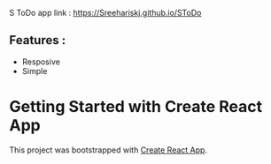 
S ToDo app link : https://Sreehariskj.github.io/SToDo
## Features :
  * Resposive
  * Simple
  
# Getting Started with Create React App

This project was bootstrapped with [Create React App](https://github.com/facebook/create-react-app).

